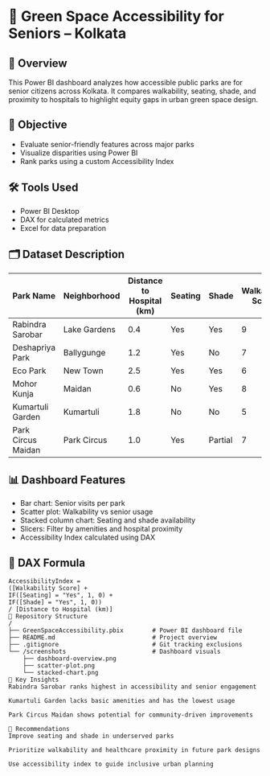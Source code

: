 # 🌳 Green Space Accessibility for Seniors – Kolkata

## 📌 Overview
This Power BI dashboard analyzes how accessible public parks are for senior citizens across Kolkata. It compares walkability, seating, shade, and proximity to hospitals to highlight equity gaps in urban green space design.

## 🎯 Objective
- Evaluate senior-friendly features across major parks
- Visualize disparities using Power BI
- Rank parks using a custom Accessibility Index

## 🛠️ Tools Used
- Power BI Desktop
- DAX for calculated metrics
- Excel for data preparation

## 🗂️ Dataset Description
| Park Name           | Neighborhood     | Distance to Hospital (km) | Seating | Shade   | Walkability Score | Senior Visits/Day |
|---------------------|------------------|----------------------------|---------|---------|--------------------|--------------------|
| Rabindra Sarobar    | Lake Gardens     | 0.4                        | Yes     | Yes     | 9                  | 120                |
| Deshapriya Park     | Ballygunge       | 1.2                        | Yes     | No      | 7                  | 80                 |
| Eco Park            | New Town         | 2.5                        | Yes     | Yes     | 6                  | 60                 |
| Mohor Kunja         | Maidan           | 0.6                        | No      | Yes     | 8                  | 45                 |
| Kumartuli Garden    | Kumartuli        | 1.8                        | No      | No      | 5                  | 20                 |
| Park Circus Maidan  | Park Circus      | 1.0                        | Yes     | Partial | 7                  | 70                 |

## 📊 Dashboard Features
- Bar chart: Senior visits per park
- Scatter plot: Walkability vs senior usage
- Stacked column chart: Seating and shade availability
- Slicers: Filter by amenities and hospital proximity
- Accessibility Index calculated using DAX

## 🧮 DAX Formula
```DAX
AccessibilityIndex = 
([Walkability Score] + 
IF([Seating] = "Yes", 1, 0) + 
IF([Shade] = "Yes", 1, 0)) 
/ [Distance to Hospital (km)]
📁 Repository Structure
/
├── GreenSpaceAccessibility.pbix        # Power BI dashboard file
├── README.md                           # Project overview
├── .gitignore                          # Git tracking exclusions
└── /screenshots                        # Dashboard visuals
    ├── dashboard-overview.png
    ├── scatter-plot.png
    └── stacked-chart.png
🧠 Key Insights
Rabindra Sarobar ranks highest in accessibility and senior engagement

Kumartuli Garden lacks basic amenities and has the lowest usage

Park Circus Maidan shows potential for community-driven improvements

🌿 Recommendations
Improve seating and shade in underserved parks

Prioritize walkability and healthcare proximity in future park designs

Use accessibility index to guide inclusive urban planning
